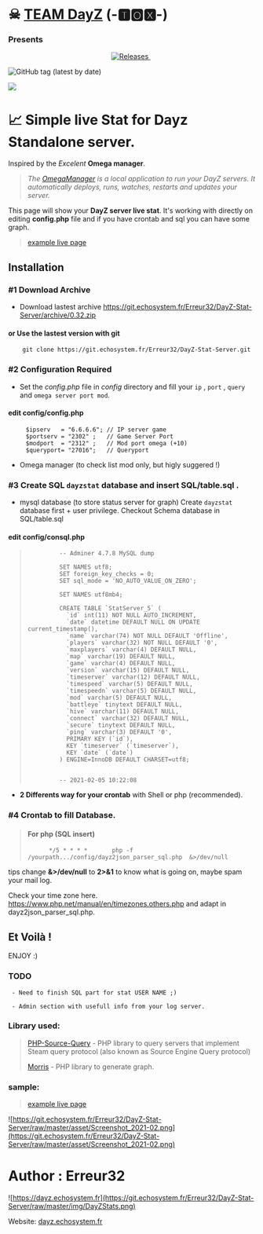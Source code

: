 # ☠   [TEAM DayZ](https://dayz.echosystem.fr) (-🆃🅾🆇-)

### Presents


 <p align="center">
  <a href="https://github.com/Erreur32/DayZ-Stat-Server/releases">
    <img alt="Releases" src="https://img.shields.io/github/v/release/Erreur32/DayZ-Stat-Server?label=release&logo=DocuSign&logoColor=%23fff&style=for-the-badge" />
  </a>
  <a href=""><img alt="" src="" /></a>
  <a href=""><img alt="" src="" /></a>
</p>

<img alt="GitHub tag (latest by date)" src="https://img.shields.io/github/v/tag/Erreur32/DayZ-Stat-Server">

![](https://git.echosystem.fr/Erreur32/DayZ-Stat-Server/raw/master/img/DayZStats.png)

#  📈 Simple live Stat for Dayz Standalone server.
   Inspired by the *Excelent* __Omega manager__.
   
   >  *The [OmegaManager](https://cftools.de/) is a local application to run your DayZ servers. It automatically deploys, runs, watches, restarts and updates your server.*

   This page will show your **DayZ server live stat**. It's working with directly on editing **config.php** file and if you have crontab and sql you can have some graph.



> [example live page](https://dayz.echosystem.fr/)


## Installation

### #1 Download Archive


 - Download lastest archive https://git.echosystem.fr/Erreur32/DayZ-Stat-Server/archive/0.32.zip
   

#### or Use the lastest version with git 

  >   
        git clone https://git.echosystem.fr/Erreur32/DayZ-Stat-Server.git 

 

### #2 Configuration Required

 -  Set the *config.php* file in *config* directory  and fill your `ip` , `port` , `query` and `omega server port mod`.
 
#### edit config/config.php
 
 >
         $ipserv   = "6.6.6.6"; // IP server game
         $portserv = "2302" ;   // Game Server Port
         $modport  = "2312" ;   // Mod port omega (+10)
         $queryport= "27016";   // Queryport
 
 - Omega manager (to check list mod only, but higly suggered !) 


### #3 Create SQL `dayzstat` database and insert SQL/table.sql .
 
 - mysql database (to store status server for graph) 
     Create `dayzstat` database first + user privilege.  Checkout Schema database in SQL/table.sql

#### edit config/consql.php

 >
>              -- Adminer 4.7.8 MySQL dump
>              
>              SET NAMES utf8;
>              SET foreign_key_checks = 0;
>              SET sql_mode = 'NO_AUTO_VALUE_ON_ZERO';
>      
>              SET NAMES utf8mb4;
>      
>              CREATE TABLE `StatServer_5` (
>                `id` int(11) NOT NULL AUTO_INCREMENT,
>                `date` datetime DEFAULT NULL ON UPDATE current_timestamp(),
>                `name` varchar(74) NOT NULL DEFAULT 'Offline',
>                `players` varchar(32) NOT NULL DEFAULT '0',
>                `maxplayers` varchar(4) DEFAULT NULL,
>                `map` varchar(19) DEFAULT NULL,
>                `game` varchar(4) DEFAULT NULL,
>                `version` varchar(15) DEFAULT NULL,
>                `timeserver` varchar(12) DEFAULT NULL,
>                `timespeed` varchar(5) DEFAULT NULL,
>                `timespeedn` varchar(5) DEFAULT NULL,
>                `mod` varchar(5) DEFAULT NULL,
>                `battleye` tinytext DEFAULT NULL,
>                `hive` varchar(11) DEFAULT NULL,
>                `connect` varchar(32) DEFAULT NULL,
>                `secure` tinytext DEFAULT NULL,
>                `ping` varchar(3) DEFAULT '0',
>                PRIMARY KEY (`id`),
>                KEY `timeserver` (`timeserver`),
>                KEY `date` (`date`)
>              ) ENGINE=InnoDB DEFAULT CHARSET=utf8;
>      
>      
>              -- 2021-02-05 10:22:08
     

 - **2 Differents way for your crontab** with Shell or php (recommended). 

### #4 Crontab to fill Database.

> #### For php (SQL insert)
>           */5 * * * *       php -f /yourpath.../config/dayz2json_parser_sql.php  &>/dev/null
>           

 tips change  __&>/dev/null__ to __2>&1__ to know what is going on, maybe spam your mail log.


Check your time zone here. https://www.php.net/manual/en/timezones.others.php and adapt in dayz2json_parser_sql.php.


## Et Voilà ! 
ENJOY :)


### TODO

     - Need to finish SQL part for stat USER NAME ;)

     - Admin section with usefull info from your log server.
 



### Library used:

>
>  [PHP-Source-Query](https://github.com/xPaw/PHP-Source-Query) -     PHP library to query servers that implement Steam query protocol (also known as Source Engine Query protocol) 
>  
>  [Morris](https://morrisjs.github.io/morris.js/)              -     PHP library to generate graph.
 
 

### sample:

>   [example live page](https://dayz.echosystem.fr/git-DayZ-server-stat/)

![https://git.echosystem.fr/Erreur32/DayZ-Stat-Server/raw/master/asset/Screenshot_2021-02.png](https://git.echosystem.fr/Erreur32/DayZ-Stat-Server/raw/master/asset/Screenshot_2021-02.png)
# Author : Erreur32

![https://dayz.echosystem.fr](https://git.echosystem.fr/Erreur32/DayZ-Stat-Server/raw/master/img/DayZStats.png)

Website: [dayz.echosystem.fr](https://dayz.echosystem.fr)

